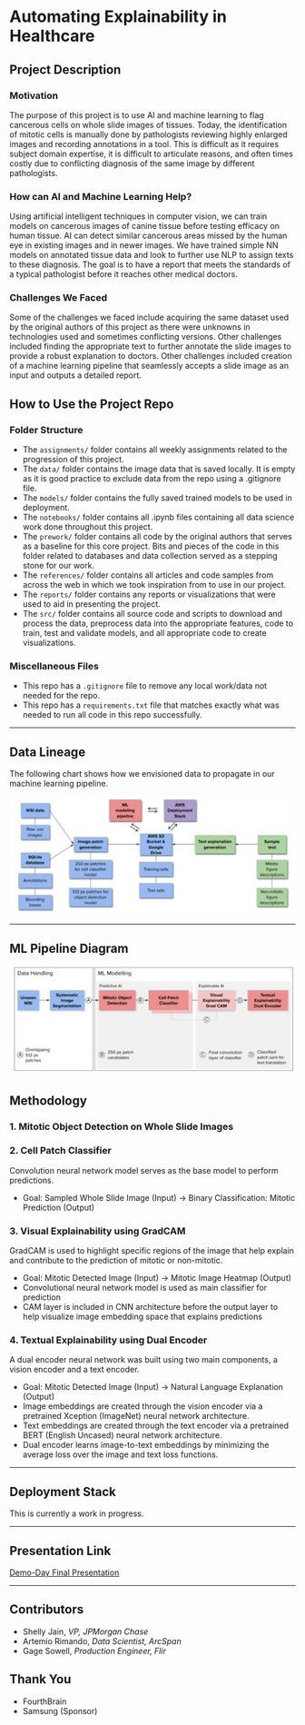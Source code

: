 # Automating Explainability in Healthcare

## Project Description
### Motivation
The purpose of this project is to use AI and machine learning to flag cancerous cells on whole slide images of tissues. 
Today, the identification of mitotic cells is manually done by pathologists reviewing highly enlarged images and recording
annotations in a tool. This is difficult as it requires subject domain expertise, it is difficult to articulate reasons,
and often times costly due to conflicting diagnosis of the same image by different pathologists.

### How can AI and Machine Learning Help?
Using artificial intelligent techniques in computer vision, we can train models on cancerous images of canine tissue before
testing efficacy on human tissue. AI can detect similar cancerous areas missed by the human eye in existing images and in
newer images. We have trained simple NN models on annotated tissue data and look to further use NLP to assign texts to these
diagnosis. The goal is to have a report that meets the standards of a typical pathologist before it reaches other medical doctors.

### Challenges We Faced
Some of the challenges we faced include acquiring the same dataset used by the original authors of this project as there
were unknowns in technologies used and sometimes conflicting versions. Other challenges included finding the appropriate text
to further annotate the slide images to provide a robust explanation to doctors. Other challenges included creation of a
machine learning pipeline that seamlessly accepts a slide image as an input and outputs a detailed report.

## How to Use the Project Repo
### Folder Structure
- The `assignments/` folder contains all weekly assignments related to the progression of this project.
- The `data/` folder contains the image data that is saved locally. It is empty as it is good practice to exclude data from
the repo using a .gitignore file.
- The `models/` folder contains the fully saved trained models to be used in deployment.
- The `notebooks/` folder contains all .ipynb files containing all data science work done throughout this project.
- The `prework/` folder contains all code by the original authors that serves as a baseline for this core project.
Bits and pieces of the code in this folder related to databases and data collection served as a stepping stone for our work.
- The `references/` folder contains all articles and code samples from across the web in which we took inspiration from to use in our project.
- The `reports/` folder contains any reports or visualizations that were used to aid in presenting the project.
- The `src/` folder contains all source code and scripts to download and process the data, preprocess data into the appropriate features,
code to train, test and validate models, and all appropriate code to create visualizations.
### Miscellaneous Files
- This repo has a `.gitignore` file to remove any local work/data not needed for the repo.
- This repo has a `requirements.txt` file that matches exactly what was needed to run all code in this repo successfully.

----

## Data Lineage
The following chart shows how we envisioned data to propagate in our machine learning pipeline.

![Data Lineage for Capstone Project](data_lineage.png)

----

## ML Pipeline Diagram

![ML Pipeline Diagram](ml_pipeline.png)

## Methodology
### 1. Mitotic Object Detection on Whole Slide Images

### 2. Cell Patch Classifier
Convolution neural network model serves as the base model to perform predictions.
- Goal: Sampled Whole Slide Image (Input) -> Binary Classification: Mitotic Prediction (Output)

### 3. Visual Explainability using GradCAM
GradCAM is used to highlight specific regions of the image that help explain and contribute to the prediction of mitotic or non-mitotic.
- Goal: Mitotic Detected Image (Input) -> Mitotic Image Heatmap (Output)
- Convolutional neural network model is used as main classifier for prediction
- CAM layer is included in CNN architecture before the output layer to help visualize image embedding space that explains predictions

### 4. Textual Explainability using Dual Encoder
A dual encoder neural network was built using two main components, a vision encoder and a text encoder. 
- Goal: Mitotic Detected Image (Input) -> Natural Language Explanation (Output) 
- Image embeddings are created through the vision encoder via a pretrained Xception (ImageNet) neural network architecture.
- Text embeddings are created through the text encoder via a pretrained BERT (English Uncased) neural network architecture.
- Dual encoder learns image-to-text embeddings by minimizing the average loss over the image and text loss functions. 

----

## Deployment Stack

This is currently a work in progress.

----

## Presentation Link

[Demo-Day Final Presentation](https://docs.google.com/presentation/d/1qVjWvsBBks1P_PwFxf3sq1w35kqOuX_a/edit?usp=sharing&ouid=105719478312012717747&rtpof=true&sd=true)

----

## Contributors
- Shelly Jain, *VP, JPMorgan Chase*
- Artemio Rimando, *Data Scientist, ArcSpan*
- Gage Sowell, *Production Engineer, Flir*

## Thank You
- FourthBrain
- Samsung (Sponsor)
